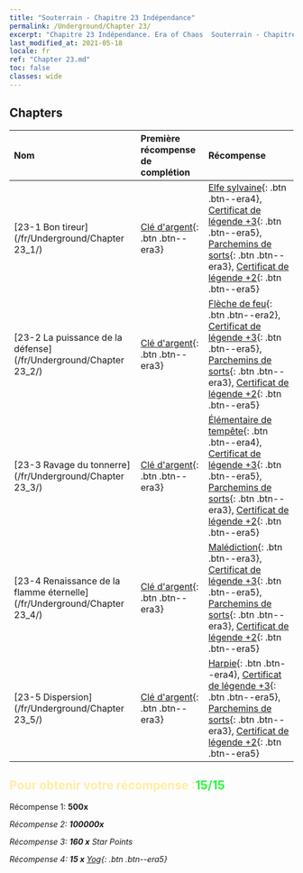 ```yaml
---
title: "Souterrain - Chapitre 23 Indépendance"
permalink: /Underground/Chapter 23/
excerpt: "Chapitre 23 Indépendance. Era of Chaos  Souterrain - Chapitre 23. Indépendance"
last_modified_at: 2021-05-18
locale: fr
ref: "Chapter 23.md"
toc: false
classes: wide
---
```


## Chapters

  | Nom |  Première récompense de complétion | Récompense |
  |:------------|:------------|:------------| 
  | [23-1 Bon tireur](/fr/Underground/Chapter 23_1/) | [Clé d'argent](/ItemsFR/con_693/){: .btn .btn--era3} | [Elfe sylvaine](/ItemsFR/unt_201/){: .btn .btn--era4}, [Certificat de légende +3](/ItemsFR/mat_88/){: .btn .btn--era5}, [Parchemins de sorts](/ItemsFR/con_694/){: .btn .btn--era3}, [Certificat de légende +2](/ItemsFR/mat_81/){: .btn .btn--era5} |
  | [23-2 La puissance de la défense](/fr/Underground/Chapter 23_2/) | [Clé d'argent](/ItemsFR/con_693/){: .btn .btn--era3} | [Flèche de feu](/ItemsFR/her_413/){: .btn .btn--era2}, [Certificat de légende +3](/ItemsFR/mat_88/){: .btn .btn--era5}, [Parchemins de sorts](/ItemsFR/con_694/){: .btn .btn--era3}, [Certificat de légende +2](/ItemsFR/mat_81/){: .btn .btn--era5} |
  | [23-3 Ravage du tonnerre](/fr/Underground/Chapter 23_3/) | [Clé d'argent](/ItemsFR/con_693/){: .btn .btn--era3} | [Élémentaire de tempête](/ItemsFR/unt_263/){: .btn .btn--era4}, [Certificat de légende +3](/ItemsFR/mat_88/){: .btn .btn--era5}, [Parchemins de sorts](/ItemsFR/con_694/){: .btn .btn--era3}, [Certificat de légende +2](/ItemsFR/mat_81/){: .btn .btn--era5} |
  | [23-4 Renaissance de la flamme éternelle](/fr/Underground/Chapter 23_4/) | [Clé d'argent](/ItemsFR/con_693/){: .btn .btn--era3} | [Malédiction](/ItemsFR/her_410/){: .btn .btn--era3}, [Certificat de légende +3](/ItemsFR/mat_88/){: .btn .btn--era5}, [Parchemins de sorts](/ItemsFR/con_694/){: .btn .btn--era3}, [Certificat de légende +2](/ItemsFR/mat_81/){: .btn .btn--era5} |
  | [23-5 Dispersion](/fr/Underground/Chapter 23_5/) | [Clé d'argent](/ItemsFR/con_693/){: .btn .btn--era3} | [Harpie](/ItemsFR/unt_245/){: .btn .btn--era4}, [Certificat de légende +3](/ItemsFR/mat_88/){: .btn .btn--era5}, [Parchemins de sorts](/ItemsFR/con_694/){: .btn .btn--era3}, [Certificat de légende +2](/ItemsFR/mat_81/){: .btn .btn--era5} |


## <span style="color: #ffeea0">Pour obtenir votre récompense :</span><span style="color: #27f73a">15/15</span>

 Récompense 1:  **500x** <i class="fas fa-gem"/>

 Récompense 2:  **100000x** <i class="fas fa-coins"/>

 Récompense 3: **160 x** Star Points

 Récompense 4: **15 x** [Yog](/ItemsFR/her_377/){: .btn .btn--era5}


